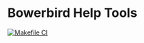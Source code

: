 # Bowerbird Help Tools

[![Makefile CI](https://github.com/ic-designer/make-bowerbird-help/actions/workflows/makefile.yml/badge.svg)](https://github.com/ic-designer/make-bowerbird-help/actions/workflows/makefile.yml)
